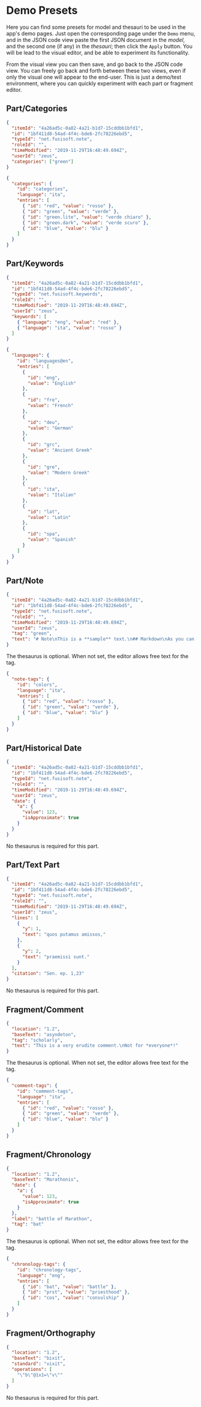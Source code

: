 # Demo Presets

Here you can find some presets for model and thesauri to be used in the app's demo pages. Just open the corresponding page under the `Demo` menu, and in the JSON code view paste the first JSON document in the _model_, and the second one (if any) in the _thesauri_; then click the `Apply` button. You will be lead to the visual editor, and be able to experiment its functionality.

From the visual view you can then save, and go back to the JSON code view. You can freely go back and forth between these two views, even if only the visual one will appear to the end-user. This is just a demo/test environment, where you can quickly experiment with each part or fragment editor.

## Part/Categories

```json
{
  "itemId": "4a26ad5c-0a82-4a21-b1d7-15cddbb1bfd1",
  "id": "1bf411d8-54ad-4f4c-bde6-2fc78226ebd5",
  "typeId": "net.fusisoft.note",
  "roleId": "",
  "timeModified": "2019-11-29T16:48:49.694Z",
  "userId": "zeus",
  "categories": ["green"]
}
```

```json
{
  "categories": {
    "id": "categories",
    "language": "ita",
    "entries": [
      { "id": "red", "value": "rosso" },
      { "id": "green", "value": "verde" },
      { "id": "green.lite", "value": "verde chiaro" },
      { "id": "green.dark", "value": "verde scuro" },
      { "id": "blue", "value": "blu" }
    ]
  }
}
```

## Part/Keywords

```json
{
  "itemId": "4a26ad5c-0a82-4a21-b1d7-15cddbb1bfd1",
  "id": "1bf411d8-54ad-4f4c-bde6-2fc78226ebd5",
  "typeId": "net.fusisoft.keywords",
  "roleId": "",
  "timeModified": "2019-11-29T16:48:49.694Z",
  "userId": "zeus",
  "keywords": [
    { "language": "eng", "value": "red" },
    { "language": "ita", "value": "rosso" }
  ]
}
```

```json
{
  "languages": {
    "id": "languages@en",
    "entries": [
      {
        "id": "eng",
        "value": "English"
      },
      {
        "id": "fre",
        "value": "French"
      },
      {
        "id": "deu",
        "value": "German"
      },
      {
        "id": "grc",
        "value": "Ancient Greek"
      },
      {
        "id": "gre",
        "value": "Modern Greek"
      },
      {
        "id": "ita",
        "value": "Italian"
      },
      {
        "id": "lat",
        "value": "Latin"
      },
      {
        "id": "spa",
        "value": "Spanish"
      }
    ]
  }
}
```

## Part/Note

```json
{
  "itemId": "4a26ad5c-0a82-4a21-b1d7-15cddbb1bfd1",
  "id": "1bf411d8-54ad-4f4c-bde6-2fc78226ebd5",
  "typeId": "net.fusisoft.note",
  "roleId": "",
  "timeModified": "2019-11-29T16:48:49.694Z",
  "userId": "zeus",
  "tag": "green",
  "text": "# Note\nThis is a **sample** text.\n## Markdown\nAs you can see, we're *Markdown* enabled."
}
```

The thesaurus is optional. When not set, the editor allows free text for the tag.

```json
{
  "note-tags": {
    "id": "colors",
    "language": "ita",
    "entries": [
      { "id": "red", "value": "rosso" },
      { "id": "green", "value": "verde" },
      { "id": "blue", "value": "blu" }
    ]
  }
}
```

## Part/Historical Date

```json
{
  "itemId": "4a26ad5c-0a82-4a21-b1d7-15cddbb1bfd1",
  "id": "1bf411d8-54ad-4f4c-bde6-2fc78226ebd5",
  "typeId": "net.fusisoft.note",
  "roleId": "",
  "timeModified": "2019-11-29T16:48:49.694Z",
  "userId": "zeus",
  "date": {
    "a": {
      "value": 123,
      "isApproximate": true
    }
  }
}
```

No thesaurus is required for this part.

## Part/Text Part

```json
{
  "itemId": "4a26ad5c-0a82-4a21-b1d7-15cddbb1bfd1",
  "id": "1bf411d8-54ad-4f4c-bde6-2fc78226ebd5",
  "typeId": "net.fusisoft.note",
  "roleId": "",
  "timeModified": "2019-11-29T16:48:49.694Z",
  "userId": "zeus",
  "lines": [
    {
      "y": 1,
      "text": "quos putamus amissos,"
    },
    {
      "y": 2,
      "text": "praemissi sunt."
    }
  ],
  "citation": "Sen. ep. 1,23"
}
```

No thesaurus is required for this part.

## Fragment/Comment

```json
{
  "location": "1.2",
  "baseText": "asyndeton",
  "tag": "scholarly",
  "text": "This is a very erudite comment.\nNot for *everyone*!"
}
```

The thesaurus is optional. When not set, the editor allows free text for the tag.

```json
{
  "comment-tags": {
    "id": "comment-tags",
    "language": "ita",
    "entries": [
      { "id": "red", "value": "rosso" },
      { "id": "green", "value": "verde" },
      { "id": "blue", "value": "blu" }
    ]
  }
}
```

## Fragment/Chronology

```json
{
  "location": "1.2",
  "baseText": "Marathonis",
  "date": {
    "a": {
      "value": 123,
      "isApproximate": true
    }
  },
  "label": "battle of Marathon",
  "tag": "bat"
}
```

The thesaurus is optional. When not set, the editor allows free text for the tag.

```json
{
  "chronology-tags": {
    "id": "chronology-tags",
    "language": "eng",
    "entries": [
      { "id": "bat", "value": "battle" },
      { "id": "prst", "value": "priesthood" },
      { "id": "cos", "value": "consulship" }
    ]
  }
}
```

## Fragment/Orthography

```json
{
  "location": "1.2",
  "baseText": "bixit",
  "standard": "vixit",
  "operations": [
    "\"b\"@1x1=\"v\""
  ]
}
```

No thesaurus is required for this part.
